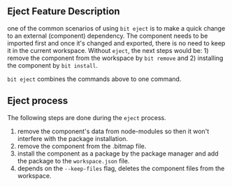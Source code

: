 ## Eject Feature Description
one of the common scenarios of using `bit eject` is to make a quick change to an external (component) dependency. The component needs to be imported first and once it's changed and exported, there is no need to keep it in the current workspace. Without `eject`, the next steps would be: 1) remove the component from the workspace by `bit remove` and 2) installing the component by `bit install`.

`bit eject` combines the commands above to one command.

## Eject process
The following steps are done during the `eject` process.
1) remove the component's data from node-modules so then it won't interfere with the package installation.
2) remove the component from the .bitmap file.
3) install the component as a package by the package manager and add the package to the `workspace.json` file.
4) depends on the `--keep-files` flag, deletes the component files from the workspace.

